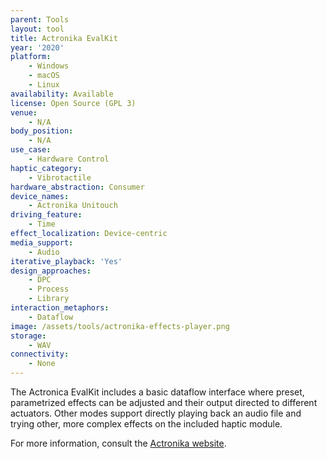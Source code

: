 ```yaml
---
parent: Tools
layout: tool
title: Actronika EvalKit
year: '2020'
platform:
    - Windows
    - macOS
    - Linux
availability: Available
license: Open Source (GPL 3)
venue:
    - N/A
body_position:
    - N/A
use_case:
    - Hardware Control
haptic_category:
    - Vibrotactile
hardware_abstraction: Consumer
device_names:
    - Actronika Unitouch
driving_feature:
    - Time
effect_localization: Device-centric
media_support:
    - Audio
iterative_playback: 'Yes'
design_approaches:
    - DPC
    - Process
    - Library
interaction_metaphors:
    - Dataflow
image: /assets/tools/actronika-effects-player.png
storage:
    - WAV
connectivity:
    - None
---
```

The Actronica EvalKit includes a basic dataflow interface where preset, parametrized effects can be adjusted and their output directed to different actuators.
Other modes support directly playing back an audio file and trying other, more complex effects on the included haptic module.

For more information, consult the [Actronika website](https://www.actronika.com/).
